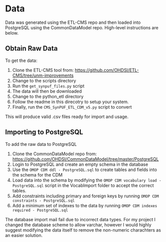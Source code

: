# Data
Data was generated using the ETL-CMS repo and then loaded into PostgreSQL using the CommonDataModel repo. High-level instructions are below.

## Obtain Raw Data

To get the data:

1. Clone the ETL-CMS tool from: https://github.com/OHDSI/ETL-CMS/tree/unm-improvements
2. Change to the scripts directory
3. Run the ```get_synpuf_files.py``` script
4. The data will then be downloaded
5. Change to the python_etl directory 
6. Follow the readme in this direcotry to setup your system.
7. Finally, run the ```CMS_SynPUF_ETL_CDM_v5.py``` script to convert 

This will produce valid .csv files ready for import and usage.

## Importing to PostgreSQL

To add the raw data to PostgreSQL

1. Clone the CommonDataModel repo from: https://github.com/OHDSI/CommonDataModel/tree/master/PostgreSQL
2. Login to PostgreSQL and create an empty schema in the database
3. Use the ```OMOP CDM ddl - PostgreSQL.sql``` to create tables and fields into the schema for the CDM
4. Load data into the schema by modifying the ```OMOP CDM vocabulary load - PostgreSQL.sql``` script in the VocabImport folder to accept the correct tables.
5. Add constraints including primary and foreign keys by running ```OMOP CDM constraints - PostgreSQL.sql```
6. Add a minimum set of indexes to the data by running ```OMOP CDM indexes required - PostgreSQL.sql```

The database import mail fail due to incorrect data types. For my project I changed the database scheme to allow varchar, however I would highly suggest modifying the data itself to remove the non-numeric charachters as an easier solution.
